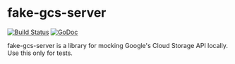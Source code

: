 # fake-gcs-server

[![Build Status](https://travis-ci.com/fsouza/fake-gcs-server.svg?branch=master)](https://travis-ci.com/fsouza/fake-gcs-server)
[![GoDoc](https://img.shields.io/badge/api-Godoc-blue.svg?style=flat-square)](https://godoc.org/github.com/fsouza/fake-gcs-server/fakestorage)

fake-gcs-server is a library for mocking Google's Cloud Storage API locally.
Use this only for tests.
